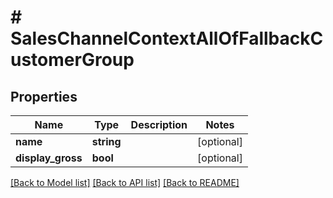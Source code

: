 # # SalesChannelContextAllOfFallbackCustomerGroup

## Properties

Name | Type | Description | Notes
------------ | ------------- | ------------- | -------------
**name** | **string** |  | [optional]
**display_gross** | **bool** |  | [optional]

[[Back to Model list]](../../README.md#models) [[Back to API list]](../../README.md#endpoints) [[Back to README]](../../README.md)
